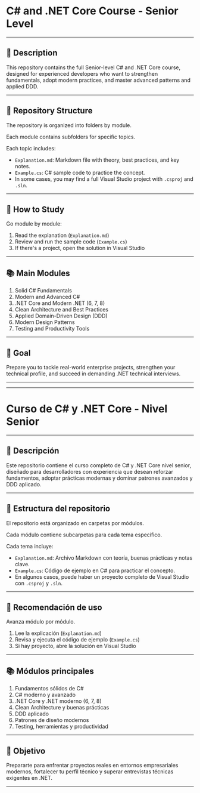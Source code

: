 # C# and .NET Core Course - Senior Level

---

## 📌 Description

This repository contains the full Senior-level C# and .NET Core course, designed for experienced developers who want to strengthen fundamentals, adopt modern practices, and master advanced patterns and applied DDD.

---

## 📁 Repository Structure

The repository is organized into folders by module.

Each module contains subfolders for specific topics.

Each topic includes:
- `Explanation.md`: Markdown file with theory, best practices, and key notes.
- `Example.cs`: C# sample code to practice the concept.
- In some cases, you may find a full Visual Studio project with `.csproj` and `.sln`.

---

## 🧭 How to Study

Go module by module:

1. Read the explanation (`Explanation.md`)
2. Review and run the sample code (`Example.cs`)
3. If there's a project, open the solution in Visual Studio

---

## 📚 Main Modules

1. Solid C# Fundamentals  
2. Modern and Advanced C#  
3. .NET Core and Modern .NET (6, 7, 8)  
4. Clean Architecture and Best Practices  
5. Applied Domain-Driven Design (DDD)  
6. Modern Design Patterns  
7. Testing and Productivity Tools

---

## 🚀 Goal

Prepare you to tackle real-world enterprise projects, strengthen your technical profile, and succeed in demanding .NET technical interviews.

---

---

# Curso de C# y .NET Core - Nivel Senior

---

## 📌 Descripción

Este repositorio contiene el curso completo de C# y .NET Core nivel senior, diseñado para desarrolladores con experiencia que desean reforzar fundamentos, adoptar prácticas modernas y dominar patrones avanzados y DDD aplicado.

---

## 📁 Estructura del repositorio

El repositorio está organizado en carpetas por módulos.

Cada módulo contiene subcarpetas para cada tema específico.

Cada tema incluye:
- `Explanation.md`: Archivo Markdown con teoría, buenas prácticas y notas clave.
- `Example.cs`: Código de ejemplo en C# para practicar el concepto.
- En algunos casos, puede haber un proyecto completo de Visual Studio con `.csproj` y `.sln`.

---

## 🧭 Recomendación de uso

Avanza módulo por módulo.

1. Lee la explicación (`Explanation.md`)
2. Revisa y ejecuta el código de ejemplo (`Example.cs`)
3. Si hay proyecto, abre la solución en Visual Studio

---

## 📚 Módulos principales

1. Fundamentos sólidos de C#  
2. C# moderno y avanzado  
3. .NET Core y .NET moderno (6, 7, 8)  
4. Clean Architecture y buenas prácticas  
5. DDD aplicado  
6. Patrones de diseño modernos  
7. Testing, herramientas y productividad

---

## 🚀 Objetivo

Prepararte para enfrentar proyectos reales en entornos empresariales modernos, fortalecer tu perfil técnico y superar entrevistas técnicas exigentes en .NET.

---
